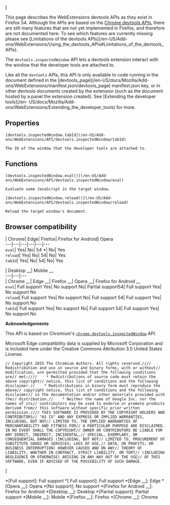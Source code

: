 [





This page describes the WebExtensions devtools APIs as they exist in Firefox
54. Although the APIs are based on the [Chrome devtools
APIs](https://developer.chrome.com/extensions/devtools), there are still many
features that are not yet implemented in Firefox, and therefore are not
documented here. To see which features are currently missing please see
[Limitations of the devtools APIs](/en-US/Add-
ons/WebExtensions/Using_the_devtools_APIs#Limitations_of_the_devtools_APIs).





The `devtools.inspectedWindow` API lets a devtools extension interact with the
window that the developer tools are attached to.



Like all the `devtools` APIs, this API is only available to code running in
the document defined in the [devtools_page](/en-US/docs/Mozilla/Add-
ons/WebExtensions/manifest.json/devtools_page) manifest.json key, or in other
devtools documents created by the extension (such as the document hosted by a
panel the extension created). See [Extending the developer tools](/en-
US/docs/Mozilla/Add-ons/WebExtensions/Extending_the_developer_tools) for more.



## Properties



`[devtools.inspectedWindow.tabId](/en-US/Add-
ons/WebExtensions/API/devtools.inspectedWindow/tabId)`

    The ID of the window that the developer tools are attached to.



## Functions



`[devtools.inspectedWindow.eval()](/en-US/Add-
ons/WebExtensions/API/devtools.inspectedWindow/eval)`

    Evaluate some JavaScript in the target window.

`[devtools.inspectedWindow.reload()](/en-US/Add-
ons/WebExtensions/API/devtools.inspectedWindow/reload)`

    Reload the target window's document.



## Browser compatibility



| Chrome| Edge| Firefox| Firefox for Android| Opera  
---|---|---|---|---|---  
`eval`|  Yes|  No| 54 *|  No|  Yes  
`reload`|  Yes|  No| 54|  No|  Yes  
`tabId`|  Yes|  No| 54|  No|  Yes  
  
| Desktop __| Mobile __  
---|---|---  
| Chrome __| Edge __| Firefox __| Opera __| Firefox for Android __  
`eval`|  Full support Yes| No support No| Partial support54|
Full support Yes| No support No  
`reload`| Full support Yes| No support No| Full support 54|
Full support Yes| No support No  
`tabId`| Full support Yes| No support No| Full support 54|
Full support Yes| No support No  
  


 **Acknowledgements** 

This API is based on Chromium's
[`chrome.devtools.inspectedWindow`](https://developer.chrome.com/extensions/devtools_inspectedWindow)
API.



Microsoft Edge compatibility data is supplied by Microsoft Corporation and is
included here under the Creative Commons Attribution 3.0 United States
License.







    
    
    // Copyright 2015 The Chromium Authors. All rights reserved.//// Redistribution and use in source and binary forms, with or without// modification, are permitted provided that the following conditions are// met:////    * Redistributions of source code must retain the above copyright// notice, this list of conditions and the following disclaimer.//    * Redistributions in binary form must reproduce the above// copyright notice, this list of conditions and the following disclaimer// in the documentation and/or other materials provided with the// distribution.//    * Neither the name of Google Inc. nor the names of its// contributors may be used to endorse or promote products derived from// this software without specific prior written permission.//// THIS SOFTWARE IS PROVIDED BY THE COPYRIGHT HOLDERS AND CONTRIBUTORS// "AS IS" AND ANY EXPRESS OR IMPLIED WARRANTIES, INCLUDING, BUT NOT// LIMITED TO, THE IMPLIED WARRANTIES OF MERCHANTABILITY AND FITNESS FOR// A PARTICULAR PURPOSE ARE DISCLAIMED. IN NO EVENT SHALL THE COPYRIGHT// OWNER OR CONTRIBUTORS BE LIABLE FOR ANY DIRECT, INDIRECT, INCIDENTAL,// SPECIAL, EXEMPLARY, OR CONSEQUENTIAL DAMAGES (INCLUDING, BUT NOT// LIMITED TO, PROCUREMENT OF SUBSTITUTE GOODS OR SERVICES; LOSS OF USE,// DATA, OR PROFITS; OR BUSINESS INTERRUPTION) HOWEVER CAUSED AND ON ANY// THEORY OF LIABILITY, WHETHER IN CONTRACT, STRICT LIABILITY, OR TORT// (INCLUDING NEGLIGENCE OR OTHERWISE) ARISING IN ANY WAY OUT OF THE USE// OF THIS SOFTWARE, EVEN IF ADVISED OF THE POSSIBILITY OF SUCH DAMAGE.



]

  *[Full support]: Full support
  *[ Full support]: Full support
  *[Edge __]: Edge
  *[Opera __]: Opera
  *[No support]: No support
  *[Firefox for Android __]: Firefox for Android
  *[Desktop __]: Desktop
  *[Partial support]: Partial support
  *[Mobile __]: Mobile
  *[Firefox __]: Firefox
  *[Chrome __]: Chrome

